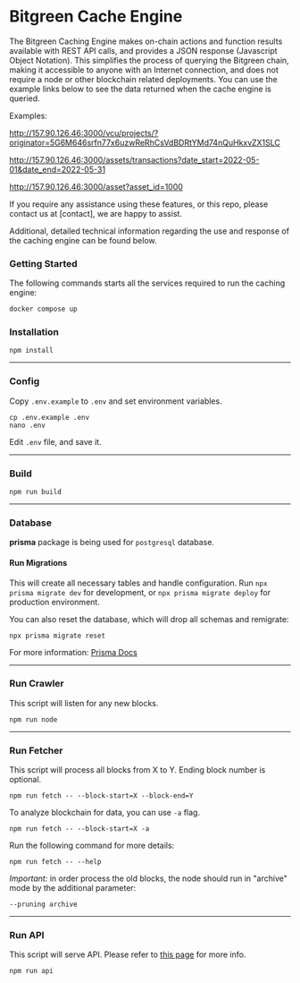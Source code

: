 # Bitgreen Cache Engine

The Bitgreen Caching Engine makes on-chain actions and function results available with REST API calls, and provides a JSON response (Javascript Object Notation). This simplifies the process of querying the Bitgreen chain, making it accessible to anyone with an Internet connection, and does not require a node or other blockchain related deployments. You can use the example links below to see the data returned when the cache engine is queried.


Examples:

http://157.90.126.46:3000/vcu/projects/?originator=5G6M646srfn77x6uzwReRhCsVdBDRtYMd74nQuHkxvZX1SLC

http://157.90.126.46:3000/assets/transactions?date_start=2022-05-01&date_end=2022-05-31

http://157.90.126.46:3000/asset?asset_id=1000


If you require any assistance using these features, or this repo, please contact us at [contact], we are happy to assist.

Additional, detailed technical information regarding the use and response of the caching engine can be found below.

### Getting Started

The following commands starts all the services required to run the caching engine:

```bash
docker compose up
```

### Installation
```
npm install
```

---

### Config
Copy `.env.example` to `.env` and set environment variables.
```
cp .env.example .env
nano .env
```
Edit `.env` file, and save it.

---

### Build
```
npm run build
```

---

### Database
**prisma** package is being used for `postgresql` database.

#### Run Migrations
This will create all necessary tables and handle configuration.
Run ``npx prisma migrate dev`` for development, or ``npx prisma migrate deploy`` for production environment.

You can also reset the database, which will drop all schemas and remigrate:
```
npx prisma migrate reset
```
For more information: [Prisma Docs](https://www.prisma.io/docs/concepts/components/prisma-migrate)

---

### Run Crawler
This script will listen for any new blocks.
```
npm run node
```

---

### Run Fetcher
This script will process all blocks from X to Y.
Ending block number is optional.
```
npm run fetch -- --block-start=X --block-end=Y
```
To analyze blockchain for data, you can use `-a` flag.
```
npm run fetch -- --block-start=X -a
```
Run the following command for more details:
```
npm run fetch -- --help
```

_Important:_ in order process the old blocks, the node should run in "archive" mode by the additional parameter:
```
--pruning archive
```

---

### Run API
This script will serve API. Please refer to [this page](docs/api.md) for more info.
```
npm run api
```
